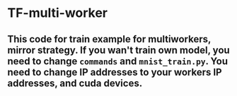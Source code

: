 # TF-multi-worker
## This code for train example for multiworkers, mirror strategy. If you wan't train own model, you need to change ```commands``` and ```mnist_train.py```. You need to change IP addresses to your workers IP addresses, and cuda devices.
